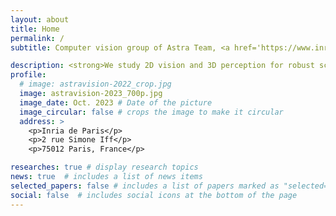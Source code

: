 ```yaml
---
layout: about
title: Home
permalink: /
subtitle: Computer vision group of Astra Team, <a href='https://www.inria.fr/fr/centre-inria-de-paris'>Inria Paris</a>

description: <strong>We study 2D vision and 3D perception for robust scene understanding.</strong> Our research focuses on relaxing the use of abundant data and supervision, stepping towards weak-/un-supervised vision algorithms, while providing models that are more interpretable. We primarily address autonomous driving but our research expands to a variety of indoor and outdoor applications. 
profile:
  # image: astravision-2022_crop.jpg
  image: astravision-2023_700p.jpg
  image_date: Oct. 2023 # Date of the picture
  image_circular: false # crops the image to make it circular
  address: >
    <p>Inria de Paris</p>
    <p>2 rue Simone Iff</p>
    <p>75012 Paris, France</p>

researches: true # display research topics
news: true  # includes a list of news items
selected_papers: false # includes a list of papers marked as "selected={true}"
social: false  # includes social icons at the bottom of the page
---
```

